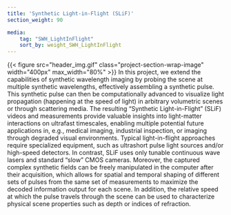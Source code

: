```yaml
---
title: 'Synthetic Light-in-Flight (SLiF)'
section_weight: 90

media:
    tag: "SWH_LightInFlight"
    sort_by: weight_SWH_LightInFlight
---
```

{{< figure src="header_img.gif" class="project-section-wrap-image" width="400px" max_width="80%" >}}
In this project, we extend the capabilities of synthetic wavelength imaging by probing the scene at multiple synthetic wavelengths, effectively assembling a synthetic pulse. This synthetic pulse can then be computationally advanced to visualize light propagation (happening at the speed of light) in arbitrary volumetric scenes or through scattering media. The resulting “Synthetic Light-in-Flight” (SLiF) videos and measurements provide valuable insights into light-matter interactions on ultrafast timescales, enabling multiple potential future applications in, e.g., medical imaging, industrial inspection, or imaging through degraded visual environments. Typical light-in-flight approaches require specialized equipment, such as ultrashort pulse light sources and/or high-speed detectors. In contrast, SLiF uses only tunable continuous wave lasers and standard “slow” CMOS cameras. Moreover, the captured complex synthetic fields can be freely manipulated in the computer after their acquisition, which allows for spatial and temporal shaping of different sets of pulses from the same set of measurements to maximize the decoded information output for each scene. In addition, the relative speed at which the pulse travels through the scene can be used to characterize physical scene properties such as depth or indices of refraction. 